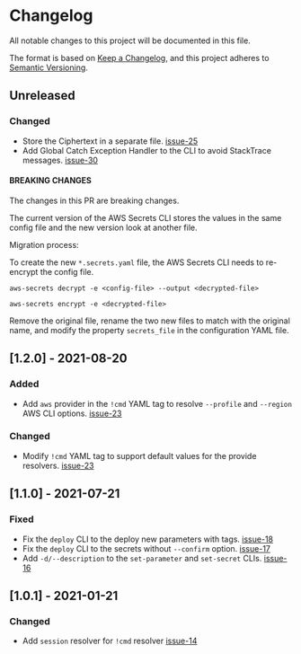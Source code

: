 # Changelog

All notable changes to this project will be documented in this file.

The format is based on [Keep a Changelog](https://keepachangelog.com/en/1.0.0/),
and this project adheres to [Semantic Versioning](https://semver.org/spec/v2.0.0.html).

## Unreleased

### Changed

- Store the Ciphertext in a separate file. [issue-25](https://github.com/lucasvieirasilva/aws-ssm-secrets-cli/issues/25)
- Add Global Catch Exception Handler to the CLI to avoid StackTrace messages. [issue-30](https://github.com/lucasvieirasilva/aws-ssm-secrets-cli/issues/30)

#### BREAKING CHANGES

The changes in this PR are breaking changes.

The current version of the AWS Secrets CLI stores the values in the same config file and the new version look at another file.

Migration process:

To create the new `*.secrets.yaml` file, the AWS Secrets CLI needs to re-encrypt the config file.

```shell
aws-secrets decrypt -e <config-file> --output <decrypted-file>
```

```shell
aws-secrets encrypt -e <decrypted-file>
```

Remove the original file, rename the two new files to match with the original name, and modify the property `secrets_file` in the configuration YAML file.

## [1.2.0] - 2021-08-20

### Added

- Add `aws` provider in the `!cmd` YAML tag to resolve `--profile` and `--region` AWS CLI options. [issue-23](https://github.com/lucasvieirasilva/aws-ssm-secrets-cli/issues/23)

### Changed

- Modify `!cmd` YAML tag to support default values for the provide resolvers. [issue-23](https://github.com/lucasvieirasilva/aws-ssm-secrets-cli/issues/23)

## [1.1.0] - 2021-07-21

### Fixed

- Fix the `deploy` CLI to the deploy new parameters with tags. [issue-18](https://github.com/lucasvieirasilva/aws-ssm-secrets-cli/issues/18)
- Fix the `deploy` CLI to the secrets without `--confirm` option. [issue-17](https://github.com/lucasvieirasilva/aws-ssm-secrets-cli/issues/17)
- Add `-d/--description` to the `set-parameter` and `set-secret` CLIs. [issue-16](https://github.com/lucasvieirasilva/aws-ssm-secrets-cli/issues/16)

## [1.0.1] - 2021-01-21

### Changed

- Add `session` resolver for `!cmd` resolver [issue-14](https://github.com/lucasvieirasilva/aws-ssm-secrets-cli/issues/14)
